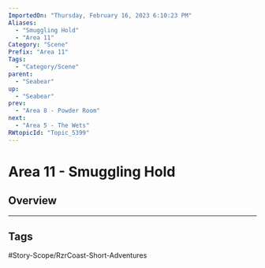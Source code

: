 ```yaml
---
ImportedOn: "Thursday, February 16, 2023 6:10:23 PM"
Aliases:
  - "Smuggling Hold"
  - "Area 11"
Category: "Scene"
Prefix: "Area 11"
Tags:
  - "Category/Scene"
parent:
  - "Seabear"
up:
  - "Seabear"
prev:
  - "Area 8 - Powder Room"
next:
  - "Area 5 - The Wets"
RWtopicId: "Topic_5399"
---
```

# Area 11 - Smuggling Hold
## Overview

---
## Tags
#Story-Scope/RzrCoast-Short-Adventures

